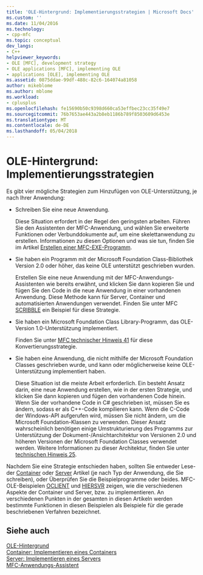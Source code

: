 ```yaml
---
title: 'OLE-Hintergrund: Implementierungsstrategien | Microsoft Docs'
ms.custom: ''
ms.date: 11/04/2016
ms.technology:
- cpp-mfc
ms.topic: conceptual
dev_langs:
- C++
helpviewer_keywords:
- OLE [MFC], development strategy
- OLE applications [MFC], implementing OLE
- applications [OLE], implementing OLE
ms.assetid: 0875ddae-99df-488c-82c6-164074a81058
author: mikeblome
ms.author: mblome
ms.workload:
- cplusplus
ms.openlocfilehash: fe15690b50c9398d660ca53effbec23cc35f49e7
ms.sourcegitcommit: 76b7653ae443a2b8eb1186b789f8503609d6453e
ms.translationtype: MT
ms.contentlocale: de-DE
ms.lasthandoff: 05/04/2018
---
```

# <a name="ole-background-implementation-strategies"></a>OLE-Hintergrund: Implementierungsstrategien
Es gibt vier mögliche Strategien zum Hinzufügen von OLE-Unterstützung, je nach Ihrer Anwendung:  
  
-   Schreiben Sie eine neue Anwendung.  
  
     Diese Situation erfordert in der Regel den geringsten arbeiten. Führen Sie den Assistenten der MFC-Anwendung, und wählen Sie erweiterte Funktionen oder Verbunddokumente auf, um eine skelettanwendung zu erstellen. Informationen zu diesen Optionen und was sie tun, finden Sie im Artikel [Erstellen einer MFC-EXE-Programm](../mfc/reference/mfc-application-wizard.md).  
  
-   Sie haben ein Programm mit der Microsoft Foundation Class-Bibliothek Version 2.0 oder höher, das keine OLE unterstützt geschrieben wurden.  
  
     Erstellen Sie eine neue Anwendung mit der MFC-Anwendungs-Assistenten wie bereits erwähnt, und klicken Sie dann kopieren Sie und fügen Sie den Code in die neue Anwendung in einer vorhandenen Anwendung. Diese Methode kann für Server, Container und automatisierten Anwendungen verwendet. Finden Sie unter MFC [SCRIBBLE](../visual-cpp-samples.md) ein Beispiel für diese Strategie.  
  
-   Sie haben ein Microsoft Foundation Class Library-Programm, das OLE-Version 1.0-Unterstützung implementiert.  
  
     Finden Sie unter [MFC technischer Hinweis 41](../mfc/tn041-mfc-ole1-migration-to-mfc-ole-2.md) für diese Konvertierungsstrategie.  
  
-   Sie haben eine Anwendung, die nicht mithilfe der Microsoft Foundation Classes geschrieben wurde, und kann oder möglicherweise keine OLE-Unterstützung implementiert haben.  
  
     Diese Situation ist die meiste Arbeit erforderlich. Ein besteht Ansatz darin, eine neue Anwendung erstellen, wie in der ersten Strategie, und klicken Sie dann kopieren und fügen den vorhandenen Code hinein. Wenn Sie der vorhandene Code in C# geschrieben ist, müssen Sie es ändern, sodass er als C++-Code kompilieren kann. Wenn die C-Code der Windows-API aufgerufen wird, müssen Sie nicht ändern, um die Microsoft Foundation-Klassen zu verwenden. Dieser Ansatz wahrscheinlich benötigen einige Umstrukturierung des Programms zur Unterstützung der Dokument-/Ansichtarchitektur von Versionen 2.0 und höheren Versionen der Microsoft Foundation Classes verwendet werden. Weitere Informationen zu dieser Architektur, finden Sie unter [technischen Hinweis 25](../mfc/tn025-document-view-and-frame-creation.md).  
  
 Nachdem Sie eine Strategie entschieden haben, sollten Sie entweder Lese-der [Container](../mfc/containers.md) oder [Server](../mfc/servers.md) Artikel (je nach Typ der Anwendung, die Sie schreiben), oder Überprüfen Sie die Beispielprogramme oder beides. MFC-OLE-Beispielen [OCLIENT](../visual-cpp-samples.md) und [HIERSVR](../visual-cpp-samples.md) zeigen, wie die verschiedenen Aspekte der Container und Server, bzw. zu implementieren. An verschiedenen Punkten in der gesamten in diesen Artikeln werden bestimmte Funktionen in diesen Beispielen als Beispiele für die gerade beschriebenen Verfahren bezeichnet.  
  
## <a name="see-also"></a>Siehe auch  
 [OLE-Hintergrund](../mfc/ole-background.md)   
 [Container: Implementieren eines Containers](../mfc/containers-implementing-a-container.md)   
 [Server: Implementieren eines Servers](../mfc/servers-implementing-a-server.md)   
 [MFC-Anwendungs-Assistent](../mfc/reference/mfc-application-wizard.md)


